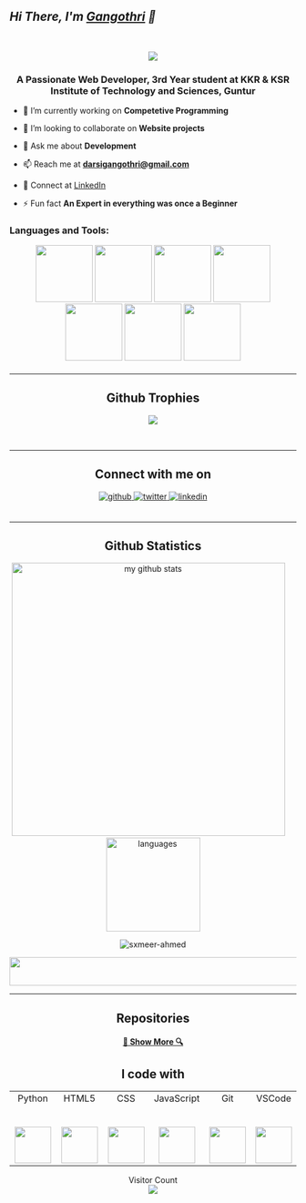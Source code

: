 ## *Hi There, I'm [Gangothri](https://gangothridarsi.me/) 👋*</h1>

<br>
<p align="center">
<img src="https://raw.githubusercontent.com/halfrost/halfrost/master/icons/header_.png">
</p>

<h3 align="center">A Passionate Web Developer, 3rd Year student at KKR & KSR Institute of Technology and Sciences, Guntur</h3>

- 🔭 I’m currently working on **Competetive Programming**

- 👯 I’m looking to collaborate on **Website projects**

- 💬 Ask me about **Development**

- 📫 Reach me at **darsigangothri@gmail.com**

- 📄 Connect at [LinkedIn](https://www.linkedin.com/in/darsigangothri06)

- ⚡ Fun fact **An Expert in everything was once a Beginner**

<!-- <h3 align="left">Connect with me:</h3>
<p align="left">
<a href="https://twitter.com/darsigangothri" target="blank"><img align="center" src="https://raw.githubusercontent.com/rahuldkjain/github-profile-readme-generator/master/src/images/icons/Social/twitter.svg" alt="darsigangothri" height="30" width="40" /></a>

<a href="https://linkedin.com/in/darsigangothri06" target="blank"><img align="center" src="https://raw.githubusercontent.com/rahuldkjain/github-profile-readme-generator/master/src/images/icons/Social/linked-in-alt.svg" alt="darsigangothri06" height="30" width="40" /></a>

<a href="https://instagram.com/abdul_sohail24" target="blank"><img align="center" src="https://raw.githubusercontent.com/rahuldkjain/github-profile-readme-generator/master/src/images/icons/Social/instagram.svg" alt="abdul_sohail24" height="30" width="40" /></a>

<a href="https://www.codechef.com/users/abdul_sohail24" target="blank"><img align="center" src="https://cdn.jsdelivr.net/npm/simple-icons@3.1.0/icons/codechef.svg" alt="abdul_sohail24" height="30" width="40" /></a>
</p> -->

<h3 align="left">Languages and Tools:</h3>
<p align="center">
<img src="https://media3.giphy.com/media/ln7z2eWriiQAllfVcn/200w.webp" width="100">
<img src="https://i.giphy.com/media/LMt9638dO8dftAjtco/200.webp" width="100">
<img src="https://i.giphy.com/media/eNAsjO55tPbgaor7ma/200w.webp" width="100">
<img src="https://media.giphy.com/media/kdFc8fubgS31b8DsVu/giphy.gif" width="100">
<img src="https://i.giphy.com/media/KzJkzjggfGN5Py6nkT/200.webp" width="100">
<img src="https://i.giphy.com/media/IdyAQJVN2kVPNUrojM/200.webp" width="100">
<img src="https://media.giphy.com/media/kH1DBkPNyZPOk0BxrM/giphy.gif" width="100">

<br>
<h4/>
<h4/>
<hr>

<h2 align="center">Github Trophies</h2>
<p align="center">
<img src="https://github-profile-trophy.vercel.app/?username=darsigangothri06&theme=darkhub">
</p>
</br>  
<hr>
<h2 align="center">Connect with me on</h2>
<div align="center" >
  
<a href="https://github.com/darsigangothri06" target="_blank">
<img src=https://img.shields.io/badge/github-%2324292e.svg?&style=for-the-badge&logo=github&logoColor=white alt=github style="margin-bottom: 5px;" />
</a>
<a href="https://twitter.com/darsigangothri06" target="_blank">
<img src=https://img.shields.io/badge/twitter-%2300acee.svg?&style=for-the-badge&logo=twitter&logoColor=white alt=twitter style="margin-bottom: 5px;" />
</a>
<a href="https://www.linkedin.com/in/darsigangothri06" target="_blank">
<img src=https://img.shields.io/badge/linkedin-%231E77B5.svg?&style=for-the-badge&logo=linkedin&logoColor=white alt=linkedin style="margin-bottom: 5px;" />
</a>
</div> 
  <br/>
  <p align="center">
</p>
<hr>
<h2 align="center">Github Statistics</h2>
<p align="center">
<img src="https://github-readme-stats.vercel.app/api?username=darsigangothri06&show_icons=true&line_height=21&theme=gotham" alt="my github stats" width="480"/>
&nbsp; &nbsp; <img src="https://github-readme-stats.vercel.app/api/top-langs/?username=darsigangothri06&layout=compact&theme=gotham" alt="languages" height="165">
</p>

<p align="center">
<img align="center" src="https://github-readme-streak-stats.herokuapp.com/?user=darsigangothri06&layout=compact&theme=gotham" alt="sxmeer-ahmed" />
</p>

<p align="center">
 <img width="600" height="50" src="https://thumbs.gfycat.com/SlightWeepyElephantseal-size_restricted.gif" width="300">
</p>
<hr>

<h2 align="center">Repositories</h2>

<!-- <p width="100%" align="center">
  <a align="left" href="https://github.com/yasharth291/Flutter-Apps" title="Flutter Apps"><img align="left" height="115" src="https://github-readme-stats.vercel.app/api/pin/?username=yasharth291&repo=Flutter-Apps&theme=gotham"></a><a align="right" href="https://github.com/yasharth291/COVID-19-TRACKER" title="Covid-19 tracker"><img align="right" height="115" src="https://github-readme-stats.vercel.app/api/pin/?username=yasharth291&repo=COVID-19-TRACKER&theme=gotham"></a>
</p> -->
<h4 align="center"><a href=https://github.com/darsigangothri06?tab=repositories" title="Show Repositories">🔎 Show More 🔍</a></h4>


<h2 align="center">I code with</h2>
<table align="center">
  <tbody>
    <tr>
      <td width="20%" align="center">
        <span>Python</span><br><br><br>
        <img height="64px" src="https://media.giphy.com/media/LMt9638dO8dftAjtco/giphy.gif">
      </td>
      <td width="20%" align="center">
        <span>HTML5</span><br><br><br>
        <img height="64px" src="https://media.giphy.com/media/l3vRfNA1p0rvhMSvS/giphy.gif">
      </td>
      <td width="20%" align="center">
        <span>CSS</span><br><br><br>
        <img height="64px" src="=">
      </td>
      <td width="20%" align="center">
        <span>JavaScript</span><br><br><br>
        <img height="64px" src="https://cdn.worldvectorlogo.com/logos/javascript.svg">
  </td>
      <td width="20%" align="center">
        <span>Git</span><br><br><br>
        <img height="64px" src="https://media.giphy.com/media/kH1DBkPNyZPOk0BxrM/giphy.gif">
      </td>
    <td width="25%" align="center">
        <span>VSCode</span><br><br><br>
        <img height="64px" src="https://media.giphy.com/media/IdyAQJVN2kVPNUrojM/giphy.gif">
      </td>
  </tr>
  </tbody>
</table>
<p align="center"> 
   Visitor Count
 <br/>
  <img src="https://profile-counter.glitch.me/darsigangothri06/count.svg" />
</p>
